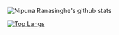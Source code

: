 
![Nipuna Ranasinghe's github stats](https://github-readme-stats.vercel.app/api?username=NipunaRanasinghe&show_icons=true&theme=tokyonight&count_private=true&hide=stars)


[![Top Langs](https://github-readme-stats.vercel.app/api/top-langs/?username=NipunaRanasinghe)](https://github.com/NipunaRanasinghe/github-readme-stats)
